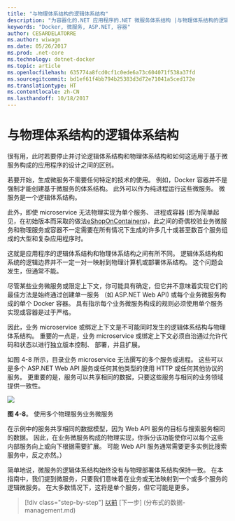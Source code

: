 ```yaml
---
title: "与物理体系结构的逻辑体系结构"
description: "为容器化的.NET 应用程序的.NET 微服务体系结构 |与物理体系结构的逻辑体系结构"
keywords: "Docker, 微服务, ASP.NET, 容器"
author: CESARDELATORRE
ms.author: wiwagn
ms.date: 05/26/2017
ms.prod: .net-core
ms.technology: dotnet-docker
ms.topic: article
ms.openlocfilehash: 635774a8fcd0cf1c0ede6a73c604071f538a37fd
ms.sourcegitcommit: bd1ef61f4bb794b25383d3d72e71041a5ced172e
ms.translationtype: HT
ms.contentlocale: zh-CN
ms.lasthandoff: 10/18/2017
---
```

# <a name="logical-architecture-versus-physical-architecture"></a>与物理体系结构的逻辑体系结构

很有用，此时若要停止并讨论逻辑体系结构和物理体系结构和如何这适用于基于微服务构成的应用程序的设计之间的区别。

若要开始，生成微服务不需要任何特定的技术的使用。 例如，Docker 容器并不是强制才能创建基于微服务的体系结构。 此外可以作为纯进程运行这些微服务。 微服务是一个逻辑体系结构。

此外，即使 microservice 无法物理实现为单个服务、 进程或容器 (即为简单起见，在初始版本而采取的做法[eShopOnContainers](http://aka.ms/MicroservicesArchitecture))，此之间的奇偶校验业务微服务和物理服务或容器不一定需要在所有情况下生成的许多几十或甚至数百个服务组成的大型和复杂应用程序时。

这就是应用程序的逻辑体系结构和物理体系结构之间有所不同。 逻辑体系结构和系统的逻辑边界并不一定一对一映射到物理计算机或部署体系结构。 这个问题会发生，但通常不能。

尽管某些业务微服务或限定上下文，你可能具有确定，但它并不意味着实现它们的最佳方法是始终通过创建单一服务 （如 ASP.NET Web API) 或每个业务微服务构成的单个 Docker 容器。 具有指示每个业务微服务构成的规则必须使用单个服务实现或容器是过于严格。

因此，业务 microservice 或绑定上下文是不可能同时发生的逻辑体系结构与物理体系结构。 重要的一点是，业务 microservice 或绑定上下文必须自治通过允许代码和状态以进行独立版本控制、 部署，并且扩展。

如图 4-8 所示，目录业务 microservice 无法撰写的多个服务或进程。 这些可以是多个 ASP.NET Web API 服务或任何其他类型的使用 HTTP 或任何其他协议的服务。 更重要的是，服务可以共享相同的数据，只要这些服务与相同的业务领域提供一致性。

![](./media/image8.png)

**图 4-8**。 使用多个物理服务业务微服务

在示例中的服务共享相同的数据模型，因为 Web API 服务的目标与搜索服务相同的数据。 因此，在业务微服务构成的物理实现，你拆分该功能使你可以每个这些内部服务向上或向下根据需要扩展。 可能 Web API 服务通常需要更多实例比搜索服务中，反之亦然。）

简单地说，微服务的逻辑体系结构始终没有与物理部署体系结构保持一致。 在本指南中，我们提到微服务，只要我们意味着在业务或无法映射到一个或多个服务的逻辑微服务。 在大多数情况下，这将是单个服务，但它可能是更多。


>[!div class="step-by-step"]
[以前](数据-自主性-每个-microservice.md) [下一步] (分布式的数据-management.md)
